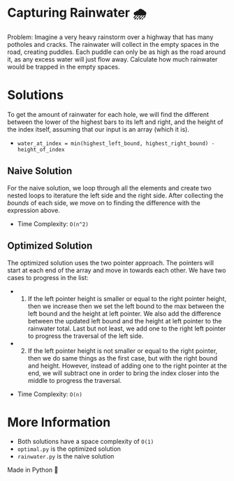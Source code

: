 # Capturing Rainwater 🌧


Problem: Imagine a very heavy rainstorm over a highway that has many potholes and cracks. The rainwater will collect in the empty spaces in the road, creating puddles. Each puddle can only be as high as the road around it, as any excess water will just flow away. Calculate how much rainwater would be trapped in the empty spaces. 

# Solutions 

To get the amount of rainwater for each hole, we will find the different between the lower of the highest bars to its left and right, and the height of the index itself, assuming that our input is an array (which it is).

 - `water_at_index = min(highest_left_bound, highest_right_bound) - height_of_index`

## Naive Solution 
For the naive solution, we loop through all the elements and create two nested loops to iterature the left side and the right side. After collecting the *bounds* of each side, we move on to finding the difference with the expression above.

 - Time Complexity: `O(n^2)`

## Optimized Solution 

The optimized solution uses the two pointer approach. The pointers will start at each end of the array and move in towards each other. We have two cases to progress in the list:
 - 1) If the left pointer height is smaller or equal to the right pointer height, then we increase then we set the left bound to the max between the left bound and the height at left pointer. We also add the difference between the updated left bound and the height at left pointer to the rainwater total. Last but not least, we add one to the right left pointer to progress the traversal of the left side.
 - 2) If the left pointer height is not smaller or equal to the right pointer, then we do same things as the first case, but with the right bound and height. However, instead of adding one to the right pointer at the end, we will subtract one in order to bring the index closer into the middle to progress the traversal. 
  
 - Time Complexity: `O(n)`

# More Information 

- Both solutions have a space complexity of `O(1)` 
- `optimal.py` is the optimized solution
- `rainwater.py` is the naive solution 

Made in Python 🐍
